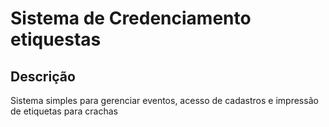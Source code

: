 # Sistema de Credenciamento etiquestas

## Descrição
Sistema simples para gerenciar eventos, acesso de cadastros e impressão de etiquetas para crachas